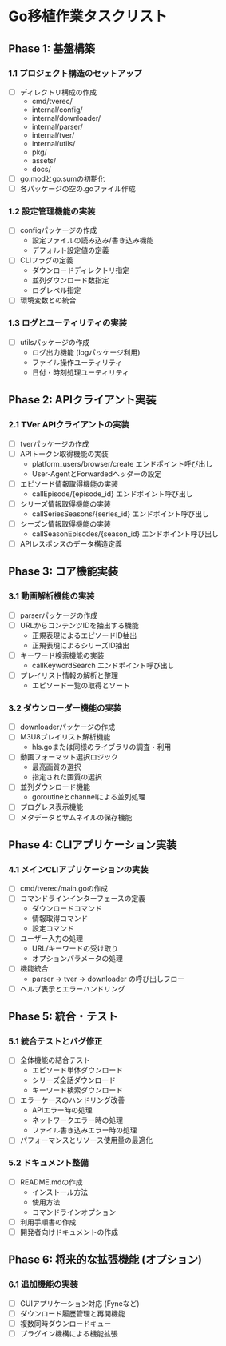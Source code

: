 # Go移植作業タスクリスト

## Phase 1: 基盤構築

### 1.1 プロジェクト構造のセットアップ
- [ ] ディレクトリ構成の作成
  - cmd/tverec/
  - internal/config/
  - internal/downloader/
  - internal/parser/
  - internal/tver/
  - internal/utils/
  - pkg/
  - assets/
  - docs/
- [ ] go.modとgo.sumの初期化
- [ ] 各パッケージの空の.goファイル作成

### 1.2 設定管理機能の実装
- [ ] configパッケージの作成
  - 設定ファイルの読み込み/書き込み機能
  - デフォルト設定値の定義
- [ ] CLIフラグの定義
  - ダウンロードディレクトリ指定
  - 並列ダウンロード数指定
  - ログレベル指定
- [ ] 環境変数との統合

### 1.3 ログとユーティリティの実装
- [ ] utilsパッケージの作成
  - ログ出力機能 (logパッケージ利用)
  - ファイル操作ユーティリティ
  - 日付・時刻処理ユーティリティ

## Phase 2: APIクライアント実装

### 2.1 TVer APIクライアントの実装
- [ ] tverパッケージの作成
- [ ] APIトークン取得機能の実装
  - platform_users/browser/create エンドポイント呼び出し
  - User-AgentとForwardedヘッダーの設定
- [ ] エピソード情報取得機能の実装
  - callEpisode/{episode_id} エンドポイント呼び出し
- [ ] シリーズ情報取得機能の実装
  - callSeriesSeasons/{series_id} エンドポイント呼び出し
- [ ] シーズン情報取得機能の実装
  - callSeasonEpisodes/{season_id} エンドポイント呼び出し
- [ ] APIレスポンスのデータ構造定義

## Phase 3: コア機能実装

### 3.1 動画解析機能の実装
- [ ] parserパッケージの作成
- [ ] URLからコンテンツIDを抽出する機能
  - 正規表現によるエピソードID抽出
  - 正規表現によるシリーズID抽出
- [ ] キーワード検索機能の実装
  - callKeywordSearch エンドポイント呼び出し
- [ ] プレイリスト情報の解析と整理
  - エピソード一覧の取得とソート

### 3.2 ダウンローダー機能の実装
- [ ] downloaderパッケージの作成
- [ ] M3U8プレイリスト解析機能
  - hls.goまたは同様のライブラリの調査・利用
- [ ] 動画フォーマット選択ロジック
  - 最高画質の選択
  - 指定された画質の選択
- [ ] 並列ダウンロード機能
  - goroutineとchannelによる並列処理
- [ ] プログレス表示機能
- [ ] メタデータとサムネイルの保存機能

## Phase 4: CLIアプリケーション実装

### 4.1 メインCLIアプリケーションの実装
- [ ] cmd/tverec/main.goの作成
- [ ] コマンドラインインターフェースの定義
  - ダウンロードコマンド
  - 情報取得コマンド
  - 設定コマンド
- [ ] ユーザー入力の処理
  - URL/キーワードの受け取り
  - オプションパラメータの処理
- [ ] 機能統合
  - parser → tver → downloader の呼び出しフロー
- [ ] ヘルプ表示とエラーハンドリング

## Phase 5: 統合・テスト

### 5.1 統合テストとバグ修正
- [ ] 全体機能の結合テスト
  - エピソード単体ダウンロード
  - シリーズ全話ダウンロード
  - キーワード検索ダウンロード
- [ ] エラーケースのハンドリング改善
  - APIエラー時の処理
  - ネットワークエラー時の処理
  - ファイル書き込みエラー時の処理
- [ ] パフォーマンスとリソース使用量の最適化

### 5.2 ドキュメント整備
- [ ] README.mdの作成
  - インストール方法
  - 使用方法
  - コマンドラインオプション
- [ ] 利用手順書の作成
- [ ] 開発者向けドキュメントの作成

## Phase 6: 将来的な拡張機能 (オプション)

### 6.1 追加機能の実装
- [ ] GUIアプリケーション対応 (Fyneなど)
- [ ] ダウンロード履歴管理と再開機能
- [ ] 複数同時ダウンロードキュー
- [ ] プラグイン機構による機能拡張